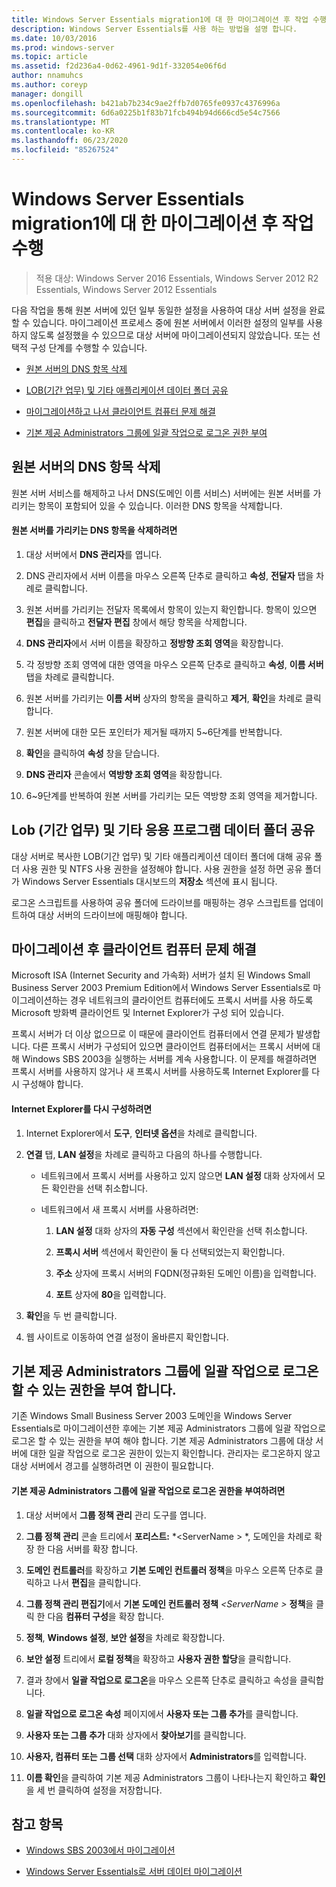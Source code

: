 ```yaml
---
title: Windows Server Essentials migration1에 대 한 마이그레이션 후 작업 수행
description: Windows Server Essentials를 사용 하는 방법을 설명 합니다.
ms.date: 10/03/2016
ms.prod: windows-server
ms.topic: article
ms.assetid: f2d236a4-0d62-4961-9d1f-332054e06f6d
author: nnamuhcs
ms.author: coreyp
manager: dongill
ms.openlocfilehash: b421ab7b234c9ae2ffb7d0765fe0937c4376996a
ms.sourcegitcommit: 6d6a0225b1f83b71fcb494b94d666cd5e54c7566
ms.translationtype: MT
ms.contentlocale: ko-KR
ms.lasthandoff: 06/23/2020
ms.locfileid: "85267524"
---
```

# <a name="perform-post-migration-tasks-for-windows-server-essentials-migration1"></a>Windows Server Essentials migration1에 대 한 마이그레이션 후 작업 수행

>적용 대상: Windows Server 2016 Essentials, Windows Server 2012 R2 Essentials, Windows Server 2012 Essentials

다음 작업을 통해 원본 서버에 있던 일부 동일한 설정을 사용하여 대상 서버 설정을 완료할 수 있습니다. 마이그레이션 프로세스 중에 원본 서버에서 이러한 설정의 일부를 사용하지 않도록 설정했을 수 있으므로 대상 서버에 마이그레이션되지 않았습니다. 또는 선택적 구성 단계를 수행할 수 있습니다.  
  

-   [원본 서버의 DNS 항목 삭제](Perform-post-migration-tasks-for-Windows-Server-Essentials-migration.md#BKMK_DeleteDNSEntries)  
  
-   [LOB(기간 업무) 및 기타 애플리케이션 데이터 폴더 공유](Perform-post-migration-tasks-for-Windows-Server-Essentials-migration.md#BKMK_ShareLineOfBusinessAndOtherApplications)  
  
-   [마이그레이션하고 나서 클라이언트 컴퓨터 문제 해결](Perform-post-migration-tasks-for-Windows-Server-Essentials-migration.md#BKMK_FixClientComputerIssuesAfterMigrating)  
  
-   [기본 제공 Administrators 그룹에 일괄 작업으로 로그온 권한 부여](Perform-post-migration-tasks-for-Windows-Server-Essentials-migration.md#BKMK_AdminGroup)  

  
##  <a name="delete-dns-entries-of-the-source-server"></a><a name="BKMK_DeleteDNSEntries"></a>원본 서버의 DNS 항목 삭제  
 원본 서버 서비스를 해제하고 나서 DNS(도메인 이름 서비스) 서버에는 원본 서버를 가리키는 항목이 포함되어 있을 수 있습니다. 이러한 DNS 항목을 삭제합니다.  
  
#### <a name="to-delete-dns-entries-that-point-to-the-source-server"></a>원본 서버를 가리키는 DNS 항목을 삭제하려면  
  
1.  대상 서버에서 **DNS 관리자**를 엽니다.  
  
2.  DNS 관리자에서 서버 이름을 마우스 오른쪽 단추로 클릭하고 **속성**, **전달자** 탭을 차례로 클릭합니다.  
  
3.  원본 서버를 가리키는 전달자 목록에서 항목이 있는지 확인합니다. 항목이 있으면 **편집**을 클릭하고 **전달자 편집** 창에서 해당 항목을 삭제합니다.  
  
4.  **DNS 관리자**에서 서버 이름을 확장하고 **정방향 조회 영역**을 확장합니다.  
  
5.  각 정방향 조회 영역에 대한 영역을 마우스 오른쪽 단추로 클릭하고 **속성**, **이름 서버** 탭을 차례로 클릭합니다.  
  
6.  원본 서버를 가리키는 **이름 서버** 상자의 항목을 클릭하고 **제거**, **확인**을 차례로 클릭합니다.  
  
7.  원본 서버에 대한 모든 포인터가 제거될 때까지 5~6단계를 반복합니다.  
  
8.  **확인**을 클릭하여 **속성** 창을 닫습니다.  
  
9. **DNS 관리자** 콘솔에서 **역방향 조회 영역**을 확장합니다.  
  
10. 6~9단계를 반복하여 원본 서버를 가리키는 모든 역방향 조회 영역을 제거합니다.  
  
##  <a name="share-line-of-business-and-other-application-data-folders"></a><a name="BKMK_ShareLineOfBusinessAndOtherApplications"></a>Lob (기간 업무) 및 기타 응용 프로그램 데이터 폴더 공유  
 대상 서버로 복사한 LOB(기간 업무) 및 기타 애플리케이션 데이터 폴더에 대해 공유 폴더 사용 권한 및 NTFS 사용 권한을 설정해야 합니다. 사용 권한을 설정 하면 공유 폴더가 Windows Server Essentials 대시보드의 **저장소** 섹션에 표시 됩니다.  
  
 로그온 스크립트를 사용하여 공유 폴더에 드라이브를 매핑하는 경우 스크립트를 업데이트하여 대상 서버의 드라이브에 매핑해야 합니다.  
  
##  <a name="fix-client-computer-issues-after-migrating"></a><a name="BKMK_FixClientComputerIssuesAfterMigrating"></a>마이그레이션 후 클라이언트 컴퓨터 문제 해결  
 Microsoft ISA (Internet Security and 가속화) 서버가 설치 된 Windows Small Business Server 2003 Premium Edition에서 Windows Server Essentials로 마이그레이션하는 경우 네트워크의 클라이언트 컴퓨터에도 프록시 서버를 사용 하도록 Microsoft 방화벽 클라이언트 및 Internet Explorer가 구성 되어 있습니다.  
  
 프록시 서버가 더 이상 없으므로 이 때문에 클라이언트 컴퓨터에서 연결 문제가 발생합니다. 다른 프록시 서버가 구성되어 있으면 클라이언트 컴퓨터에서는 프록시 서버에 대해 Windows SBS 2003을 실행하는 서버를 계속 사용합니다. 이 문제를 해결하려면 프록시 서버를 사용하지 않거나 새 프록시 서버를 사용하도록 Internet Explorer를 다시 구성해야 합니다.  
  
#### <a name="to-reconfigure-internet-explorer"></a>Internet Explorer를 다시 구성하려면  
  
1.  Internet Explorer에서 **도구**, **인터넷 옵션**을 차례로 클릭합니다.  
  
2.  **연결** 탭, **LAN 설정**을 차례로 클릭하고 다음의 하나를 수행합니다.  
  
    -   네트워크에서 프록시 서버를 사용하고 있지 않으면 **LAN 설정** 대화 상자에서 모든 확인란을 선택 취소합니다.  
  
    -   네트워크에서 새 프록시 서버를 사용하려면:  
  
        1.  **LAN 설정** 대화 상자의 **자동 구성** 섹션에서 확인란을 선택 취소합니다.  
  
        2.  **프록시 서버** 섹션에서 확인란이 둘 다 선택되었는지 확인합니다.  
  
        3.  **주소** 상자에 프록시 서버의 FQDN(정규화된 도메인 이름)을 입력합니다.  
  
        4.  **포트** 상자에 **80**을 입력합니다.  
  
3.  **확인**을 두 번 클릭합니다.  
  
4.  웹 사이트로 이동하여 연결 설정이 올바른지 확인합니다.  
  
##  <a name="give-the-built-in-administrators-group-the-right-to-log-on-as-a-batch-job"></a><a name="BKMK_AdminGroup"></a>기본 제공 Administrators 그룹에 일괄 작업으로 로그온 할 수 있는 권한을 부여 합니다.  
 기존 Windows Small Business Server 2003 도메인을 Windows Server Essentials로 마이그레이션한 후에는 기본 제공 Administrators 그룹에 일괄 작업으로 로그온 할 수 있는 권한을 부여 해야 합니다. 기본 제공 Administrators 그룹에 대상 서버에 대한 일괄 작업으로 로그온 권한이 있는지 확인합니다. 관리자는 로그온하지 않고 대상 서버에서 경고를 실행하려면 이 권한이 필요합니다.  
  
#### <a name="to-give-the-built-in-administrators-group-the-right-to-log-on-as-a-batch-job"></a>기본 제공 Administrators 그룹에 일괄 작업으로 로그온 권한을 부여하려면  
  
1. 대상 서버에서 **그룹 정책 관리** 관리 도구를 엽니다.  
  
2. **그룹 정책 관리** 콘솔 트리에서 **포리스트:** *<ServerName \> *, 도메인을 차례로 확장 한 다음 서버를 확장 합니다.  
  
3. **도메인 컨트롤러**를 확장하고 **기본 도메인 컨트롤러 정책**을 마우스 오른쪽 단추로 클릭하고 나서 **편집**을 클릭합니다.  
  
4. **그룹 정책 관리 편집기**에서 **기본 도메인 컨트롤러 정책** <em><ServerName \> </em>**정책**을 클릭 한 다음 **컴퓨터 구성**을 확장 합니다.  
  
5. **정책**, **Windows 설정**, **보안 설정**을 차례로 확장합니다.  
  
6. **보안 설정** 트리에서 **로컬 정책**을 확장하고 **사용자 권한 할당**을 클릭합니다.  
  
7. 결과 창에서 **일괄 작업으로 로그온**을 마우스 오른쪽 단추로 클릭하고 속성을 클릭합니다.  
  
8. **일괄 작업으로 로그온 속성** 페이지에서 **사용자 또는 그룹 추가**를 클릭합니다.  
  
9. **사용자 또는 그룹 추가** 대화 상자에서 **찾아보기**를 클릭합니다.  
  
10. **사용자, 컴퓨터 또는 그룹 선택** 대화 상자에서 **Administrators**를 입력합니다.  
  
11. **이름 확인**을 클릭하여 기본 제공 Administrators 그룹이 나타나는지 확인하고 **확인**을 세 번 클릭하여 설정을 저장합니다.  
  
## <a name="see-also"></a>참고 항목  
  

-   [Windows SBS 2003에서 마이그레이션](Migrate-Windows-Small-Business-Server-2003-to-Windows-Server-Essentials.md)  
  
-   [Windows Server Essentials로 서버 데이터 마이그레이션](Migrate-Server-Data-to-Windows-Server-Essentials.md)

